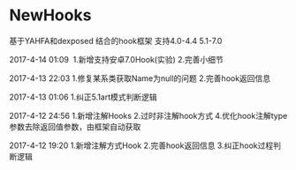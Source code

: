 # NewHooks
基于YAHFA和dexposed 结合的hook框架  支持4.0-4.4  5.1-7.0

2017-4-14 01:09  1.新增支持安卓7.0Hook(实验)  2.完善小细节

2017-4-13 22:03  1.修复某系类获取Name为null的问题  2.完善hook返回信息
 
2017-4-13 01:06  1.纠正5.1art模式判断逻辑
 
2017-4-12 24:56  1.新增注解Hooks  2.过时非注解hook方式  4.优化hook注解type参数去除返回值参数，由框架自动获取
  
2017-4-12 19:20  1.新增注解方式Hook  2.完善hook返回信息  3.纠正hook过程判断逻辑
 
